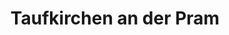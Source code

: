 ---
title: Taufkirchen an der Pram
url: /taufkirchen-an-der-pram/
latitude: 48.41
longitude: 13.537
---